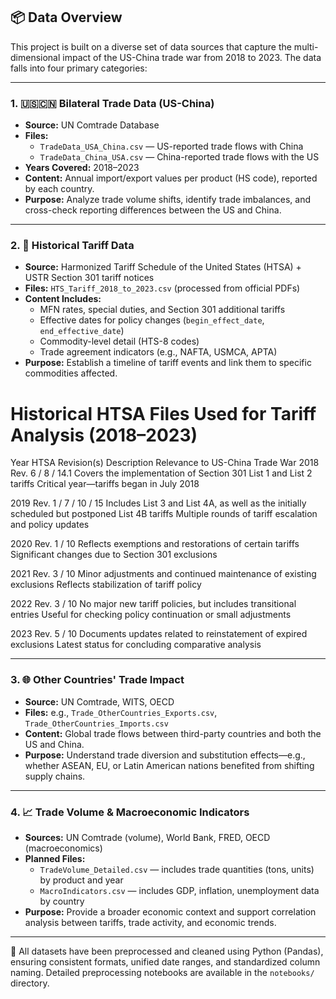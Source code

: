 ## 📦 Data Overview

This project is built on a diverse set of data sources that capture the multi-dimensional impact of the US-China trade war from 2018 to 2023. The data falls into four primary categories:

---

### 1. 🇺🇸🇨🇳 Bilateral Trade Data (US-China)
- **Source:** UN Comtrade Database
- **Files:**  
  - `TradeData_USA_China.csv` — US-reported trade flows with China  
  - `TradeData_China_USA.csv` — China-reported trade flows with the US
- **Years Covered:** 2018–2023  
- **Content:** Annual import/export values per product (HS code), reported by each country.
- **Purpose:** Analyze trade volume shifts, identify trade imbalances, and cross-check reporting differences between the US and China.

---

### 2. 📜 Historical Tariff Data
- **Source:** Harmonized Tariff Schedule of the United States (HTSA) + USTR Section 301 tariff notices
- **Files:** `HTS_Tariff_2018_to_2023.csv` (processed from official PDFs)
- **Content Includes:**
  - MFN rates, special duties, and Section 301 additional tariffs
  - Effective dates for policy changes (`begin_effect_date`, `end_effective_date`)
  - Commodity-level detail (HTS-8 codes)
  - Trade agreement indicators (e.g., NAFTA, USMCA, APTA)
- **Purpose:** Establish a timeline of tariff events and link them to specific commodities affected.
# Historical HTSA Files Used for Tariff Analysis (2018–2023)
Year HTSA Revision(s) Description Relevance to US-China Trade War
2018 Rev. 6 / 8 / 14.1 Covers the implementation of Section 301 List 1 and List 2 tariffs Critical year—tariffs began in July 2018

2019 Rev. 1 / 7 / 10 / 15 Includes List 3 and List 4A, as well as the initially scheduled but postponed List 4B tariffs Multiple rounds of tariff escalation and policy updates

2020 Rev. 1 / 10 Reflects exemptions and restorations of certain tariffs Significant changes due to Section 301 exclusions

2021 Rev. 3 / 10 Minor adjustments and continued maintenance of existing exclusions Reflects stabilization of tariff policy

2022 Rev. 3 / 10 No major new tariff policies, but includes transitional entries Useful for checking policy continuation or small adjustments

2023 Rev. 5 / 10 Documents updates related to reinstatement of expired exclusions Latest status for concluding comparative analysis

---

### 3. 🌐 Other Countries' Trade Impact
- **Source:** UN Comtrade, WITS, OECD
- **Files:** e.g., `Trade_OtherCountries_Exports.csv`, `Trade_OtherCountries_Imports.csv`
- **Content:** Global trade flows between third-party countries and both the US and China.
- **Purpose:** Understand trade diversion and substitution effects—e.g., whether ASEAN, EU, or Latin American nations benefited from shifting supply chains.

---

### 4. 📈 Trade Volume & Macroeconomic Indicators
- **Sources:** UN Comtrade (volume), World Bank, FRED, OECD (macroeconomics)
- **Planned Files:**
  - `TradeVolume_Detailed.csv` — includes trade quantities (tons, units) by product and year
  - `MacroIndicators.csv` — includes GDP, inflation, unemployment data by country
- **Purpose:** Provide a broader economic context and support correlation analysis between tariffs, trade activity, and economic trends.

---

🧼 All datasets have been preprocessed and cleaned using Python (Pandas), ensuring consistent formats, unified date ranges, and standardized column naming. Detailed preprocessing notebooks are available in the `notebooks/` directory.


